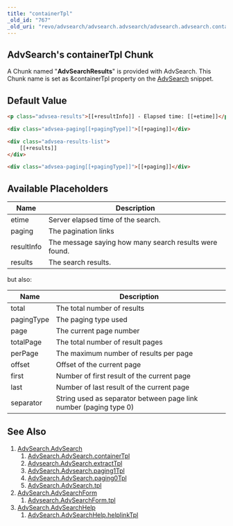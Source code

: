 ```yaml
---
title: "containerTpl"
_old_id: "767"
_old_uri: "revo/advsearch/advsearch.advsearch/advsearch.advsearch.containertpl"
---
```


## AdvSearch's containerTpl Chunk

A Chunk named "**AdvSearchResults**" is provided with AdvSearch. This Chunk name is set as &containerTpl property on the [AdvSearch](extras/advsearch/advsearch "AdvSearch.AdvSearch") snippet.

## Default Value

``` html
<p class="advsea-results">[[+resultInfo]] - Elapsed time: [[+etime]]</p>

<div class="advsea-paging[[+pagingType]]">[[+paging]]</div>

<div class="advsea-results-list">
    [[+results]]
</div>

<div class="advsea-paging[[+pagingType]]">[[+paging]]</div>
```

## Available Placeholders

| Name       | Description                                            |
| ---------- | ------------------------------------------------------ |
| etime      | Server elapsed time of the search.                     |
| paging     | The pagination links                                   |
| resultInfo | The message saying how many search results were found. |
| results    | The search results.                                    |

but also:

| Name       | Description                                                       |
| ---------- | ----------------------------------------------------------------- |
| total      | The total number of results                                       |
| pagingType | The paging type used                                              |
| page       | The current page number                                           |
| totalPage  | The total number of result pages                                  |
| perPage    | The maximum number of results per page                            |
| offset     | Offset of the current page                                        |
| first      | Number of first result of the current page                        |
| last       | Number of last result of the current page                         |
| separator  | String used as separator between page link number (paging type 0) |

## See Also

1. [AdvSearch.AdvSearch](extras/advsearch/advsearch)
    1. [AdvSearch.AdvSearch.containerTpl](extras/advsearch/advsearch/containertpl)
    2. [Advsearch.AdvSearch.extractTpl](extras/advsearch/advsearch/extracttpl)
    3. [AdvSearch.Advsearch.paging1Tpl](extras/advsearch/advsearch/paging1tpl)
    4. [AdvSearch.AdvSearch.paging0Tpl](extras/advsearch/advsearch/paging0tpl)
    5. [AdvSearch.AdvSearch.tpl](extras/advsearch/advsearch/tpl)
2. [AdvSearch.AdvSearchForm](extras/advsearch/advsearch.advsearchform)
    1. [Advsearch.AdvSearchForm.tpl](extras/advsearch/advsearch.advsearchform/tpl)
3. [AdvSearch.AdvSearchHelp](extras/advsearch/advsearch.advsearchhelp)
    1. [AdvSearch.AdvSearchHelp.helplinkTpl](extras/advsearch/advsearch.advsearchhelp/helplinktpl)
